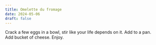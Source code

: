 ```yaml
---
title: Omelette du fromage
date: 2024-05-06
draft: false
---
```


Crack a few eggs in a bowl, stir like your life depends on it. Add to a pan. Add bucket of cheese. Enjoy.